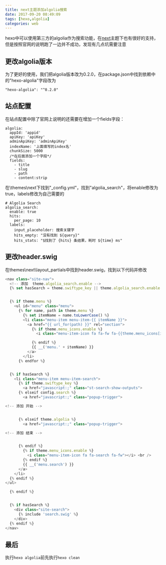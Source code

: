 ```yaml
---
title: next主题添加algolia搜索
date: 2017-09-20 08:49:09
tags: [hexo,algolia]
categories: web
---
```

hexo中可以使用第三方的algolia作为搜索功能，在[next](http://theme-next.iissnan.com/third-party-services.html#algolia-search)主题下也有很好的支持，但是按照官网的说明跑了一边并不成功，发现有几点坑需要注意
<!--more-->
## 更改algolia版本
为了更好的使用，我们把algolia版本改为0.2.0，在package.json中找到依赖中的"hexo-algolia"字段改为
```
"hexo-algolia": "^0.2.0"
```
## 站点配置
在站点配置中除了官网上说明的还需要在增加一个fields字段：
```
algolia:
  appId: 'appid'
  apiKey: 'apiKey'
  adminApiKey: 'adminApiKey'
  indexName: '上面填写的index名'
  chunkSize: 5000
  /*在后面添加一个字段*/
  fields:
    - title
    - slug
    - path
    - content:strip
```
在\themes\next下找到"_config.yml"，找到"algolia_search"，将enable修改为true，labels修改为自己需要的
```
# Algolia Search
algolia_search:
  enable: true
  hits:
    per_page: 10
  labels:
    input_placeholder: 搜索关键字
    hits_empty: "没有找到 ${query}"
    hits_stats: "$找到了 {hits} 条结果，耗时 ${time} ms"
```
## 更改header.swig
在themes\next\layout_partials中找到header.swig，找到以下代码并修改
```javascript
<nav class="site-nav">
  <!-- 添加  theme.algolia_search.enable -->
  {% set hasSearch = theme.swiftype_key || theme.algolia_search.enable || theme.tinysou_Key || config.search %}


  {% if theme.menu %}
    <ul id="menu" class="menu">
      {% for name, path in theme.menu %}
        {% set itemName = name.toLowerCase() %}
        <li class="menu-item menu-item-{{ itemName }}">
          <a href="{{ url_for(path) }}" rel="section">
            {% if theme.menu_icons.enable %}
              <i class="menu-item-icon fa fa-fw fa-{{theme.menu_icons[itemName] | default('question-circle') | lower }}"></i> 

            {% endif %}
            {{ __('menu.' + itemName) }}
          </a>
        </li>
      {% endfor %}


  {% if hasSearch %}
    <li class="menu-item menu-item-search">
      {% if theme.swiftype_key %}
        <a href="javascript:;" class="st-search-show-outputs">
      {% elseif config.search %}
        <a href="javascript:;" class="popup-trigger">

<!-- 添加 开始 -->


      {% elseif theme.algolia %}
        <a href="javascript:;" class="popup-trigger">

<!-- 添加 结束 -->


      {% endif %}
        {% if theme.menu_icons.enable %}
          <i class="menu-item-icon fa fa-search fa-fw"></i> <br />
        {% endif %}
        {{ __('menu.search') }}
      </a>
    </li>
  {% endif %}
</ul>

  {% endif %}


  {% if hasSearch %}
    <div class="site-search">
      {% include 'search.swig' %}
    </div>
  {% endif %}
</nav>
```
## 最后
执行```hexo algolia```前先执行```hexo clean```